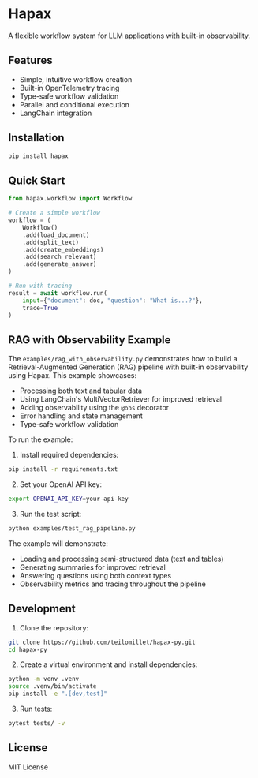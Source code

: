 # Hapax

A flexible workflow system for LLM applications with built-in observability.

## Features

- Simple, intuitive workflow creation
- Built-in OpenTelemetry tracing
- Type-safe workflow validation
- Parallel and conditional execution
- LangChain integration

## Installation

```bash
pip install hapax
```

## Quick Start

```python
from hapax.workflow import Workflow

# Create a simple workflow
workflow = (
    Workflow()
    .add(load_document)
    .add(split_text)
    .add(create_embeddings)
    .add(search_relevant)
    .add(generate_answer)
)

# Run with tracing
result = await workflow.run(
    input={"document": doc, "question": "What is...?"},
    trace=True
)
```

## RAG with Observability Example

The `examples/rag_with_observability.py` demonstrates how to build a Retrieval-Augmented Generation (RAG) pipeline with built-in observability using Hapax. This example showcases:

- Processing both text and tabular data
- Using LangChain's MultiVectorRetriever for improved retrieval
- Adding observability using the `@obs` decorator
- Error handling and state management
- Type-safe workflow validation

To run the example:

1. Install required dependencies:
```bash
pip install -r requirements.txt
```

2. Set your OpenAI API key:
```bash
export OPENAI_API_KEY=your-api-key
```

3. Run the test script:
```bash
python examples/test_rag_pipeline.py
```

The example will demonstrate:
- Loading and processing semi-structured data (text and tables)
- Generating summaries for improved retrieval
- Answering questions using both context types
- Observability metrics and tracing throughout the pipeline

## Development

1. Clone the repository:
```bash
git clone https://github.com/teilomillet/hapax-py.git
cd hapax-py
```

2. Create a virtual environment and install dependencies:
```bash
python -m venv .venv
source .venv/bin/activate
pip install -e ".[dev,test]"
```

3. Run tests:
```bash
pytest tests/ -v
```

## License

MIT License